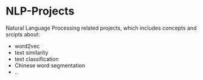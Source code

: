 # NLP-Projects
Natural Language Processing related projects, which includes concepts and srcipts about:
- word2vec
- text similarity
- text classification
- Chinese word segmentation
- ..
